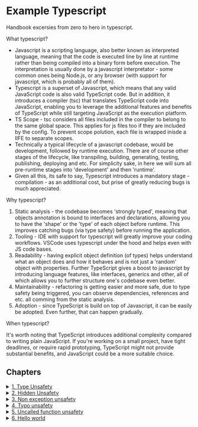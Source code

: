 # **Example Typescript**
Handbook excersies from zero to hero in typescript. 

What typescript?

- Javascript is a scripting language, also better known as interpreted language, meaning that the code is executed line by line at runtime rather than being compiled into a binary form before execution. The interpretation is usually done by a javascript interpretator - some common ones being Node.js, or any browser (with support for javascript, which is probably all of them).
- Typescript is a superset of Javascript, which means that any valid JavaScript code is also valid TypeScript code. But in addition, it introduces a compiler (tsc) that translates TypeScript code into JavaScript, enabling you to leverage the additional features and benefits of TypeScript while still targeting JavaScript as the execution platform.
- TS Scope - tsc considers all files included in the compiler to belong to the same global space. This applies for js files too if they are included by the config. To prevent scope polution, each file is wrapped inisde a  IIFE to separate scopes.
- Technically a typical lifecycle of a javascript codebase, would be development, followed by runtime execution. There are of course other stages of the lifecycle, like transpiling, building, generating, testing, publishing, deploying and etc. For simplicity sake, in here we will sum all pre-runtime stages into 'development' and then 'runtime'. 
- Given all this, its safe to say, Typescript introduces a mandatory stage - compilation - as an additional cost, but prise of greatly reducing bugs is much appreciated.

Why typescript?

1. Static analysis - the codebase becomes 'strongly typed', meaning that objects annotation is bound to interfaces and declarations, allowing you to have the 'shape' or the 'type' of each object before runtime. This improves catching bugs (via type safety) before running the application.
2. Tooling - IDE with support for typescript will greatly improve your coding workflows. VSCode uses typescript under the hood and helps even with JS code bases.
3. Readability - having explicit object definition (of types) helps understand what an object does and how it behaves and is not just a 'random' object with properties. Further TypeScript gives a boost to javascript by introducing language features, like interfaces, generics and other, all of which allows you to further structure one's codebase even better.
4. Maintainability - refactoring is getting easier and more safe, due to type safety being triggered, you can observe dependencies, references and etc. all comming from the static analysis.
5. Adoption - since TypeScript is build on top of Javascript, it can be easily be adopted. Even further, that can happen gradually.

When typescript?

It's worth noting that TypeScript introduces additional complexity compared to writing plain JavaScript. If you're working on a small project, have tight deadlines, or require rapid prototyping, TypeScript might not provide substantial benefits, and JavaScript could be a more suitable choice.

## Chapters
<details>
    <summary>
        <ins>1. Type Unsafety</ins>
    </summary>
Introducing two files, namely enabled.js and disabled.js. Check jsconfig.json, where second one is disalbed from type checking, which will introduce an error during execution of the script, which for enabled.js we will be hinted that theres an error prior to execution.
</details>

<details>
    <summary>
        <ins>2. Hidden Unsafety</ins>
    </summary>
Introducing a single file, which is type checked by IDE, but simply because we are running javascript with no notion of object types and interfaces, we are having an error that only catchable during runtime (or if we have hawk eyes during development).
</details>

<details>
    <summary>
        <ins>3. Non exception unsafety</ins>
    </summary>
Sometimes, valid javascript, can be the cause for unexpected errors to occur, even though the code does not cause exception on its own.
</details>

<details>
    <summary>
        <ins>4. Typo unsafety</ins>
    </summary>
Writing code during development without any type analysis, like Intellisense in VSCode does for us can lead to a large number of errors, especially typos, which are the worst once you find them out.
</details>

<details>
    <summary>
        <ins>5. Uncalled function unsafety</ins>
    </summary>
Calling functions can easily be missed especially when working nested objects (try using fakerjs in js project with no ts).
</details>

<details>
    <summary>
        <ins>6. Hello world</ins>
    </summary>

```sh
# install ts locally (or globally depending on your prefs)
npm install --save-dev typescript
# run the compiler
npx tsc src/6_hello_world/index.ts
```

The compiler will then type check and compile the TS into JS right next to it. Even though theres a function arg missing, the compiler still compiled the source into JS target. We can prevent compiler from 'emitting' output, if an error has occured via the following:

```sh
npx tsc --noEmitOnError src/6_hello_world/index.ts
```
</details>
